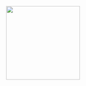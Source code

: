 <img src="[https://your-link-to-flying-plane.gif](https://cdn.pixabay.com/animation/2022/07/31/20/14/20-14-05-792_512.gif)" width="200" />
